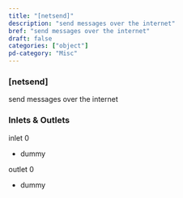 ```yaml
---
title: "[netsend]"
description: "send messages over the internet"
bref: "send messages over the internet"
draft: false
categories: ["object"]
pd-category: "Misc"
---
```


### [netsend]

send messages over the internet

### Inlets & Outlets

inlet 0

 - dummy

outlet 0

 - dummy
 
